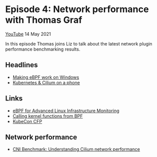 # Episode 4: Network performance with Thomas Graf

[YouTube](https://youtu.be/2lGag_j4dIw) 14 May 2021

In this episode Thomas joins Liz to talk about the latest network plugin performance benchmarking results.

## Headlines

* [Making eBPF work on Windows](https://cloudblogs.microsoft.com/opensource/2021/05/10/making-ebpf-work-on-windows/)
* [Kubernetes & Cilium on a phone](https://twitter.com/SilvioSantoZ/status/1392583793719095296/photo/1)

## Links

* [eBPF for Advanced Linux Infrastructure Monitoring](https://www.linuxjournal.com/content/ebpf-advanced-linux-infrastructure-monitoring)
* [Calling kernel functions from BPF](https://lwn.net/SubscriberLink/856005/19e0eb03cb1fd1cc/)
* [KubeCon CFP](https://events.linuxfoundation.org/kubecon-cloudnativecon-north-america/program/cfp/)

## Network performance 

* [CNI Benchmark: Understanding Cilium network performance](https://cilium.io/blog/2021/05/11/cni-benchmark)